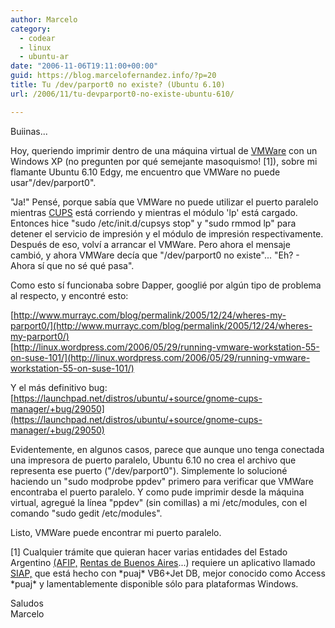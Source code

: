 ```yaml
---
author: Marcelo
category:
  - codear
  - linux
  - ubuntu-ar
date: "2006-11-06T19:11:00+00:00"
guid: https://blog.marcelofernandez.info/?p=20
title: Tu /dev/parport0 no existe? (Ubuntu 6.10)
url: /2006/11/tu-devparport0-no-existe-ubuntu-610/

---
```

Buiinas...

Hoy, queriendo imprimir dentro de una máquina virtual de [VMWare](http://www.vmware.com/products/home.html) con un Windows XP (no pregunten por qué semejante masoquismo! \[1\]), sobre mi flamante Ubuntu 6.10 Edgy, me encuentro que VMWare no puede usar"/dev/parport0".

"Ja!" Pensé, porque sabía que VMWare no puede utilizar el puerto paralelo mientras [CUPS](http://www.cups.org/) está corriendo y mientras el módulo 'lp' está cargado. Entonces hice "sudo /etc/init.d/cupsys stop" y "sudo rmmod lp" para detener el servicio de impresión y el módulo de impresión respectivamente. Después de eso, volví a arrancar el VMWare. Pero ahora el mensaje cambió, y ahora VMWare decía que "/dev/parport0 no existe"... "Eh? - Ahora sí que no sé qué pasa".

Como esto sí funcionaba sobre Dapper, googlié por algún tipo de problema al respecto, y encontré esto:

[http://www.murrayc.com/blog/permalink/2005/12/24/wheres-my-parport0/](http://www.murrayc.com/blog/permalink/2005/12/24/wheres-my-parport0/)  
[http://linux.wordpress.com/2006/05/29/running-vmware-workstation-55-on-suse-101/](http://linux.wordpress.com/2006/05/29/running-vmware-workstation-55-on-suse-101/)

Y el más definitivo bug:  
[https://launchpad.net/distros/ubuntu/+source/gnome-cups-manager/+bug/29050](https://launchpad.net/distros/ubuntu/+source/gnome-cups-manager/+bug/29050)

Evidentemente, en algunos casos, parece que aunque uno tenga conectada una impresora de puerto paralelo, Ubuntu 6.10 no crea el archivo que representa ese puerto ("/dev/parport0"). Simplemente lo solucioné haciendo un "sudo modprobe ppdev" primero para verificar que VMWare encontraba el puerto paralelo. Y como pude imprimir desde la máquina virtual, agregué la línea "ppdev" (sin comillas) a mi /etc/modules, con el comando "sudo gedit /etc/modules".

Listo, VMWare puede encontrar mi puerto paralelo.

\[1\] Cualquier trámite que quieran hacer varias entidades del Estado Argentino [(AFIP,](http://www.afip.gov.ar/) [Rentas de Buenos Aires](http://www.rentas.gba.gov.ar/)...) requiere un aplicativo llamado [SIAP,](http://www.afip.gov.ar/programas/siap_main.asp) que está hecho con \*puaj\* VB6+Jet DB, mejor conocido como Access \*puaj\* y lamentablemente disponible sólo para plataformas Windows.

Saludos  
Marcelo
